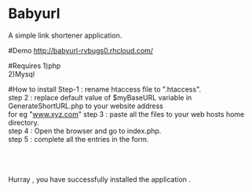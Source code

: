 # Babyurl
A simple link shortener application.

#Demo
http://babyurl-rvbugs0.rhcloud.com/

#Requires
1)php <br/>
2)Mysql


#How to install 
Step-1 : rename htaccess file to ".htaccess".<br/>
step 2 : replace default value of $myBaseURL variable in GenerateShortURL.php to your website address<br/>
for eg  "www.xyz.com"
step 3 : paste all the files to your web hosts home directory.<br/>
step 4 : Open the browser and go to index.php.<br/>
step 5 : complete all the entries in the form.<br/>

<br/><br/><br/>
Hurray , you have successfully installed the application .
